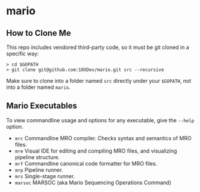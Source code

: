 mario
=====

How to Clone Me
---------------
This repo includes vendored third-party code, so it must be git cloned in a specific way:

```
> cd $GOPATH
> git clone git@github.com:10XDev/mario.git src --recursive
```
Make sure to clone into a folder named `src` directly under your `$GOPATH`, not into a folder named `mario`.


Mario Executables
-----------------
To view commandline usage and options for any executable, give the `--help` option.

- `mrc` Commandline MRO compiler. Checks syntax and semantics of MRO files.
- `mre` Visual IDE for editing and compiling MRO files, and visualizing pipeline structure.
- `mrf` Commandline canonical code formatter for MRO files.
- `mrp` Pipeline runner.
- `mrs` Single-stage runner.
- `marsoc` MARSOC (aka Mario Sequencing Operations Command)
